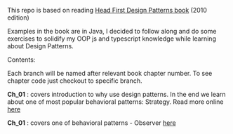 This repo is based on reading [Head First Design Patterns book](https://www.oreilly.com/library/view/head-first-design/0596007124/) (2010 edition)

Examples in the book are in Java, I decided to follow along and do some exercises to solidify my OOP js and typescript knowledge while learning about Design Patterns.

Contents:

Each branch will be named after relevant book chapter number. To see chapter code just checkout to specific branch.

**Ch_01** : covers introduction to why use design patterns. In the end we learn about one of most popular behavioral patterns: Strategy. Read more online [here](https://refactoring.guru/design-patterns/strategy)

**Ch_01** : covers one of behavioral patterns - Observer [here](https://refactoring.guru/design-patterns/observer)
